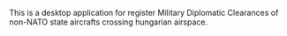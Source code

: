 This is a desktop application for register Military Diplomatic Clearances of non-NATO state aircrafts crossing hungarian airspace.
